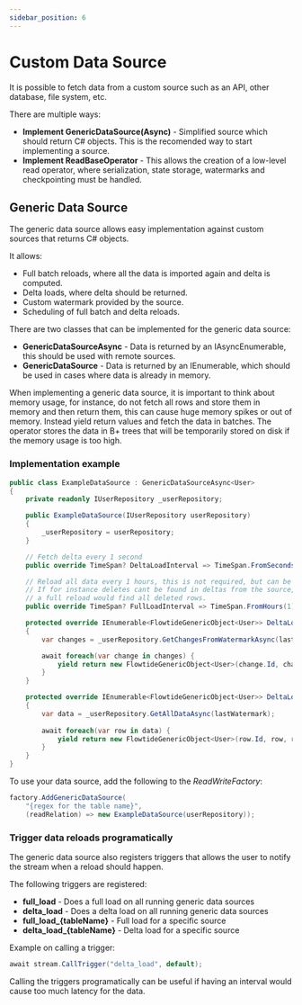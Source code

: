 ```yaml
---
sidebar_position: 6
---
```


# Custom Data Source

It is possible to fetch data from a custom source such as an API, other database, file system, etc.

There are multiple ways:

* **Implement GenericDataSource(Async)** - Simplified source which should return C# objects. This is the recomended way to start implementing a source.
* **Implement ReadBaseOperator** - This allows the creation of a low-level read operator, where serialization, state storage, watermarks and checkpointing must be handled.

## Generic Data Source

The generic data source allows easy implementation against custom sources that returns C# objects.

It allows:

* Full batch reloads, where all the data is imported again and delta is computed.
* Delta loads, where delta should be returned.
* Custom watermark provided by the source.
* Scheduling of full batch and delta reloads.

There are two classes that can be implemented for the generic data source:

* **GenericDataSourceAsync** - Data is returned by an IAsyncEnumerable, this should be used with remote sources.
* **GenericDataSource** - Data is returned by an IEnumerable, which should be used in cases where data is already in memory.

When implementing a generic data source, it is important to think about memory usage, for instance, do not
fetch all rows and store them in memory and then return them, this can cause huge memory spikes or out of memory.
Instead yield return values and fetch the data in batches. The operator stores the data in B+ trees that will be
temporarily stored on disk if the memory usage is too high.

### Implementation example

```csharp
public class ExampleDataSource : GenericDataSourceAsync<User>
{
    private readonly IUserRepository _userRepository;

    public ExampleDataSource(IUserRepository userRepository) 
    {
        _userRepository = userRepository;
    }

    // Fetch delta every 1 second
    public override TimeSpan? DeltaLoadInterval => TimeSpan.FromSeconds(1);

    // Reload all data every 1 hours, this is not required, but can be useful.
    // If for instance deletes cant be found in deltas from the source,
    // a full reload would find all deleted rows.
    public override TimeSpan? FullLoadInterval => TimeSpan.FromHours(1);

    protected override IEnumerable<FlowtideGenericObject<User>> DeltaLoadAsync(long lastWatermark)
    {
        var changes = _userRepository.GetChangesFromWatermarkAsync(lastWatermark);

        await foreach(var change in changes) {
            yield return new FlowtideGenericObject<User>(change.Id, change, change.Timestamp);
        }
    }

    protected override IEnumerable<FlowtideGenericObject<User>> DeltaLoadAsync()
    {
        var data = _userRepository.GetAllDataAsync(lastWatermark);
        
        await foreach(var row in data) {
            yield return new FlowtideGenericObject<User>(row.Id, row, row.Timestamp);
        }
    }
}
```

To use your data source, add the following to the *ReadWriteFactory*:

```csharp
factory.AddGenericDataSource(
    "{regex for the table name}", 
    (readRelation) => new ExampleDataSource(userRepository));
```

### Trigger data reloads programatically

The generic data source also registers triggers that allows the user to notify the stream when a reload should happen.

The following triggers are registered:

* **full_load** - Does a full load on all running generic data sources
* **delta_load** - Does a delta load on all running generic data sources
* **full_load_\{tableName\}** - Full load for a specific source
* **delta_load_\{tableName\}** - Delta load for a specific source

Example on calling a trigger:

```csharp
await stream.CallTrigger("delta_load", default);
```

Calling the triggers programatically can be useful if having an interval would cause too much latency for the data.